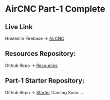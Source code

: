 # AirCNC Part-1 Complete

## Live Link
Hosted in Firebase -> [AirCNC](https://aircnc-68403.web.app/)

## Resources Repository:
Github Repo -> [Resources](https://github.com/shakilahmedatik/aircnc-resources)

## Part-1 Starter Repository:
Github Repo -> [Starter](https://github.com/shakilahmedatik/aircnc-part1-starter)
Coming Soon.....
